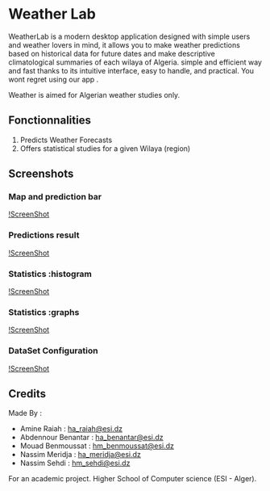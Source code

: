# Weather Lab

WeatherLab is a modern desktop application designed with simple users and weather lovers in mind, it allows you to make weather predictions based on historical data for future dates and make descriptive climatological summaries of each wilaya of Algeria. simple and efficient way and fast thanks to its intuitive interface, easy to handle, and practical. You wont regret using our app .

Weather is aimed for Algerian weather studies only. 

## Fonctionnalities
1. Predicts Weather Forecasts
2. Offers statistical studies for a given Wilaya (region)

## Screenshots
### Map and prediction bar 
[!ScreenShot](https://github.com/MeridjaNassim/WeatherLab/blob/master/flyout.PNG)
### Predictions result 
[!ScreenShot](https://github.com/MeridjaNassim/WeatherLab/blob/master/prediction.PNG)
### Statistics :histogram 
[!ScreenShot](https://github.com/MeridjaNassim/WeatherLab/blob/master/histogramme.PNG)
### Statistics :graphs 
[!ScreenShot](https://github.com/MeridjaNassim/WeatherLab/blob/master/graphe2.PNG)
### DataSet Configuration 
[!ScreenShot](https://github.com/MeridjaNassim/WeatherLab/blob/master/dataset.PNG)

## Credits
Made By :
  * Amine Raiah : ha_raiah@esi.dz
  * Abdennour Benantar : ha_benantar@esi.dz
  * Mouad Benmoussat : hm_benmoussat@esi.dz
  * Nassim Meridja : ha_meridja@esi.dz
  * Nassim Sehdi : hm_sehdi@esi.dz

For an academic project. 
Higher School of Computer science (ESI - Alger).
